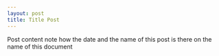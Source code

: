 ```yaml
---
layout: post
title: Title Post
---
```


Post content note how the date and the name of this post is there on the name of this document
